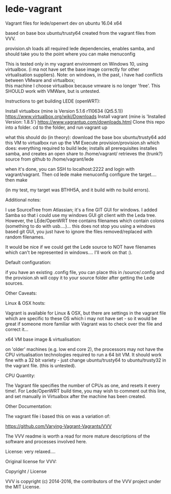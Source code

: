 # lede-vagrant
Vagrant files for lede/openwrt dev on ubuntu 16.04 x64

based on base box ubuntu/trusty64
created from the vagrant files from VVV.

provision.sh loads all required lede dependencies, enables samba, and should take you to the point where you can
make menuconfig


This is tested only in my vagrant environment on Windows 10, using virtualbox.
(i ma not have set the base image correctly for other virtualisation suppliers).
Note: on windows, in the past, i have had conflicts between VMware and virtualbox;  
this machine I choose virtualbox because vmware is no longer 'free'.
This SHOULD work with VMWare, but is untested.


Instructions to get building LEDE (openWRT):

Install virtualbox (mine is Version 5.1.6 r110634 (Qt5.5.1))
https://www.virtualbox.org/wiki/Downloads
Install vagrant (mine is 'Installed Version: 1.8.5')
https://www.vagrantup.com/downloads.html
Clone this repo into a folder.
cd to the folder, and run 
vagrant up

what this should do (in theory):
download the base box ubuntu/trusty64
add this VM to virtualbox
run up the VM
Execute provision/provision.sh
	which does:
	everything required to build lede;
	installs all prerequisites
	installes samba, and creates an open share to /home/vagrant/
	retrieves the (trunk?) source from github to /home/vagrant/lede
	
when it's done, you can SSH to localhost:2222 and login with vagrant/vagrant.
Then 
cd lede
make menuconfig
configure the target....
then 
make

(in my test, my target was BTHH5A, and it build with no build errors).



Additional notes:

I use SourceTree from Atlassian; it's a fine GIT GUI for windows.
I added Samba so that i could use my windows GUI git client with the Leda tree.
However, the LEde/OpenWRT tree contains filenames which contain colons 
(something to do with usb....)...  this does not stop you using a windows based git GUI, 
you just have to ignore the files removed/replaced with random filenames.

It would be nice if we could get the Lede source to NOT have filenames which can't be 
represented in windows....  I'll work on that :).

Default configuration:

if you have an existing .config file, you can place this in <root folder>/source/.config
and the provision.sh will copy it to your source folder after getting the Lede sources.


Other Caveats:

Linux & OSX hosts:

Vagrant is available for Linux & OSX,  but there are settings in the vagrant file which 
are specific to these OS which i may not have set - so it would be great if someone more
familiar with Vagrant was to check over the file and correct it...

x64 VM base image & virtualisation:

on 'older' machines (e.g. low end core 2), the processors may not have the CPU virtualisation 
technologies required to run a 64 bit VM.  It should work fine with a 32 bit variety - just change
ubuntu/trusty64 to ubuntu/trusty32 in the vagrant file.  (this is untested).

CPU Quantity:

The Vagrant file specifies the number of CPUs as one, and resets it every time!.
For Lede/OpenWRT build time, you may wish to comment out this line, and set manually in Virtualbox 
after the machine has been created.

Other Documentation:

The vagrant file i based this on was a variation of:

https://github.com/Varying-Vagrant-Vagrants/VVV

The VVV readme is worth a read for more mature descriptions of the software and processes involved here.


License: very relaxed....

Original license for VVV:

Copyright / License

VVV is copyright (c) 2014-2016, the contributors of the VVV project under the MIT License.

